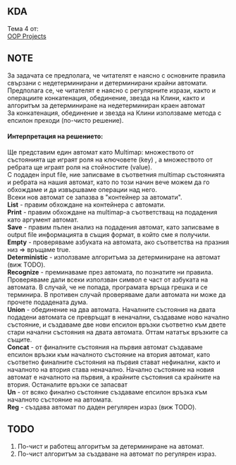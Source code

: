 ## KDA
Тема 4 от: <BR>
<a href="https://github.com/DManchevv/KDA2/blob/master/OOP_Projects.pdf">OOP Projects</a>

## NOTE
За задачата се предполага, че читателят е наясно с основните правила свързани с недетерминирани и детерминирани крайни автомати. <BR>
Предполага се, че читателят е наясно с регулярните изрази, както и операциите конкатенация, обединение, звезда на Клини, както и алгоритъм за детерминиране на недетерминиран краен автомат <BR>
За конкатенация, обединение и звезда на Клини използваме метода с епсилон преходи (по-чисто решение). <BR>
  
#### Интерпретация на решението:

Ще представим един автомат като Multimap: множеството от състоянията ще играят роля на ключовете (key) , а множеството от ребрата ще играят роля на стойностите (value). <BR>
С подаден input file, ние записваме в съответния multimap състоянията и ребрата на нашия автомат, като по този начин вече можем да го обхождаме и да извършваме операции над него. <BR>
Всеки нов автомат се запазва в "контейнер за автомати". <BR>
**List** - правим обхождане на контейнера с автомати. <BR>
**Print** - правим обхождане на multimap-a съответстващ на подадения като аргумент автомат. <BR>
**Save** - правим пълен анализ на подадения автомат, като записваме в output file информацията в същия формат, в който сме я получили. <BR>
**Empty** - проверяваме азбуката на автомата, ако съответства на празния низ => връщаме true. <BR> 
**Deterministic** - използваме алгоритъма за детерминиране на автомат (виж TODO). <BR>
**Recognize** - преминаваме през автомата, по познатите ни правила. Проверяваме дали всеки използван символ е част от азбуката на автомата. В случай, че не попада, програмата връща грешка и се терминира. В противен случай проверяваме дали автомата ни може да прочете подадената дума. <BR>
**Union** - обединение на два автомата. Началните състояния на двата подадени автомата се превръщат в неначални, създаваме ново начално състояние, и създаваме две нови епсилон връзки съответно към двете стари начални състояния на двата автомата. Оттам нататък връзките са същите. <BR>
**Concat** - от финалните състояния на първия автомат създаваме епсилон връзки към началното състояние на втория автомат, като съответно финалните състояния на първия стават нефинални, както и началното на втория става неначално. Начално състояние на новия автомат е началното на първия, а крайните състояния са крайните на втория. Останалите връзки се запасват <BR>
**Un** - от всяко финално състояние създаваме епсилон връзка към началното състояние на автомата. <BR>
**Reg** - създава автомат по даден регулярен израз (виж TODO). <BR>
  
## TODO
1. По-чист и работещ алгоритъм за детерминиране на автомат.
2. По-чист алгоритъм за създаване на автомат по регулярен израз.
